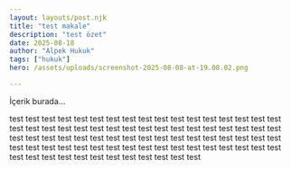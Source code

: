 ```yaml
---
layout: layouts/post.njk
title: "test makale"
description: "test özet"
date: 2025-08-18
author: "Alpek Hukuk"
tags: ["hukuk"]
hero: /assets/uploads/screenshot-2025-08-08-at-19.08.02.png

---
```


İçerik burada…

test test test test test test test test test test test test test test test test test test test test test test test test test test test test test test test test test test test test test test test test test test test test test test test test test test test test test test test test test test test test test test test test test test test test test test test test test test test test test test test test
